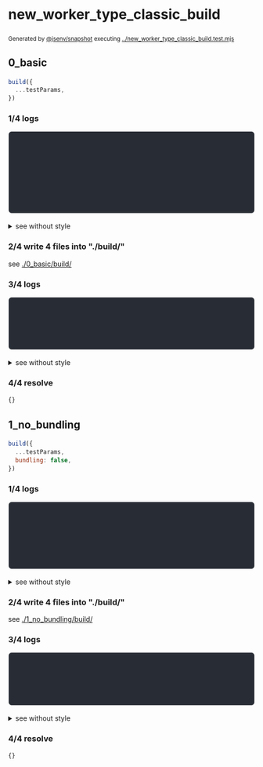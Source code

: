 # new_worker_type_classic_build

<sub>
  Generated by <a href="https://github.com/jsenv/core/tree/main/packages/independent/snapshot">@jsenv/snapshot</a> executing <a href="../new_worker_type_classic_build.test.mjs">../new_worker_type_classic_build.test.mjs</a>
</sub>

## 0_basic

```js
build({
  ...testParams,
})
```

### 1/4 logs

![img](0_basic/log_group.svg)

<details>
  <summary>see without style</summary>

```console

build "./main.html"
⠋ generate source graph
✔ generate source graph (done in <X> second)
⠋ bundle "js_module"
✔ bundle "js_module" (done in <X> second)
⠋ generate build graph
✔ generate build graph (done in <X> second)
⠋ write files in build directory

```

</details>


### 2/4 write 4 files into "./build/"

see [./0_basic/build/](./0_basic/build/)

### 3/4 logs

![img](0_basic/log_group_1.svg)

<details>
  <summary>see without style</summary>

```console
✔ write files in build directory (done in <X> second)
--- build files ---  
- html : 1 (17.1 kB / 90 %)
- js   : 3 (1.8 kB / 10 %)
- total: 4 (19 kB / 100 %)
--------------------
```

</details>


### 4/4 resolve

```js
{}
```

## 1_no_bundling

```js
build({
  ...testParams,
  bundling: false,
})
```

### 1/4 logs

![img](1_no_bundling/log_group.svg)

<details>
  <summary>see without style</summary>

```console

build "./main.html"
⠋ generate source graph
✔ generate source graph (done in <X> second)
⠋ generate build graph
✔ generate build graph (done in <X> second)
⠋ write files in build directory

```

</details>


### 2/4 write 4 files into "./build/"

see [./1_no_bundling/build/](./1_no_bundling/build/)

### 3/4 logs

![img](1_no_bundling/log_group_1.svg)

<details>
  <summary>see without style</summary>

```console
✔ write files in build directory (done in <X> second)
--- build files ---  
- html : 1 (17.1 kB / 90 %)
- js   : 3 (1.8 kB / 10 %)
- total: 4 (19 kB / 100 %)
--------------------
```

</details>


### 4/4 resolve

```js
{}
```